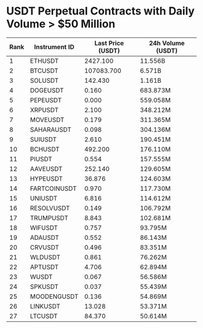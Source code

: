 # USDT Perpetual Contracts with Daily Volume > $50 Million

| Rank | Instrument ID | Last Price (USDT) | 24h Volume (USDT) |
|------|---------------|-------------------|-------------------|
| 1 | ETHUSDT | 2427.100 | 11.556B |
| 2 | BTCUSDT | 107083.700 | 6.571B |
| 3 | SOLUSDT | 142.430 | 1.161B |
| 4 | DOGEUSDT | 0.160 | 683.873M |
| 5 | PEPEUSDT | 0.000 | 559.058M |
| 6 | XRPUSDT | 2.100 | 348.212M |
| 7 | MOVEUSDT | 0.179 | 311.365M |
| 8 | SAHARAUSDT | 0.098 | 304.136M |
| 9 | SUIUSDT | 2.610 | 190.451M |
| 10 | BCHUSDT | 492.200 | 176.110M |
| 11 | PIUSDT | 0.554 | 157.555M |
| 12 | AAVEUSDT | 252.140 | 129.605M |
| 13 | HYPEUSDT | 36.876 | 124.603M |
| 14 | FARTCOINUSDT | 0.970 | 117.730M |
| 15 | UNIUSDT | 6.816 | 114.612M |
| 16 | RESOLVUSDT | 0.149 | 106.792M |
| 17 | TRUMPUSDT | 8.843 | 102.681M |
| 18 | WIFUSDT | 0.757 | 93.795M |
| 19 | ADAUSDT | 0.552 | 86.143M |
| 20 | CRVUSDT | 0.496 | 83.351M |
| 21 | WLDUSDT | 0.861 | 76.262M |
| 22 | APTUSDT | 4.706 | 62.894M |
| 23 | WUSDT | 0.067 | 56.586M |
| 24 | SPKUSDT | 0.037 | 55.439M |
| 25 | MOODENGUSDT | 0.136 | 54.869M |
| 26 | LINKUSDT | 13.028 | 53.371M |
| 27 | LTCUSDT | 84.370 | 50.614M |
